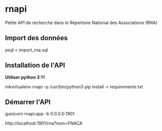 # rnapi
Petite API de recherche dans le Répertoire National des Associations (RNA)

## Import des données

psql < import_rna.sql


## Installation de l'API

**Utiliser python 3 !!!**

mkvirtualenv rnapi -p /usr/bin/python3
pip install -r requirements.txt

## Démarrer l'API

gunicorn rnapi:app -b 0.0.0.0:1901

http://localhost:1901/rna?nom=FNACA
